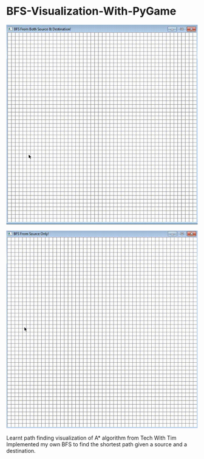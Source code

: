# BFS-Visualization-With-PyGame

![GIF demo](gif/1.gif) 

![GIF demo](gif/2.gif)

Learnt path finding visualization of A* algorithm from Tech With Tim
Implemented my own BFS to find the shortest path given a source and a destination.
